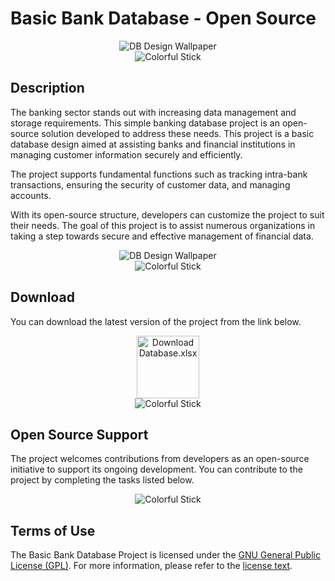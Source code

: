 # Basic Bank Database - Open Source

<!-- KAPAK FOTOĞRAFI -->
<div style="text-align:center;">
    <img src="https://raw.githubusercontent.com/beydah/BankDB-OpenSRC/main/assets/wallpaper.png" alt="DB Design Wallpaper">
</div>
<div style="text-align:center;">
    <img src="https://i.imgur.com/waxVImv.png" alt="Colorful Stick">
</div>

## Description

The banking sector stands out with increasing data management and storage requirements. This simple banking database project is an open-source solution developed to address these needs. This project is a basic database design aimed at assisting banks and financial institutions in managing customer information securely and efficiently.

The project supports fundamental functions such as tracking intra-bank transactions, ensuring the security of customer data, and managing accounts.

With its open-source structure, developers can customize the project to suit their needs. The goal of this project is to assist numerous organizations in taking a step towards secure and effective management of financial data.

<div style="text-align:center;">
    <img src="https://raw.githubusercontent.com/beydah/BankDB-OpenSRC/main/diagrams/BANK_DB_Diagram.png" alt="DB Design Wallpaper">
</div>

<div style="text-align:center;">
    <img src="https://i.imgur.com/waxVImv.png" alt="Colorful Stick">
</div>

## Download

You can download the latest version of the project from the link below.

<div style="text-align:center;">
    <a href="Link EKLENECEK">
        <img src="https://raw.githubusercontent.com/beydah/Assets-Repository/6124749180f95990813b306a33f9cd5fa8a32397/images/downloadButton.svg" alt="Download Database.xlsx" height="100">
    </a>
</div>

<div style="text-align:center;">
    <img src="https://i.imgur.com/waxVImv.png" alt="Colorful Stick">
</div>

## Open Source Support

The project welcomes contributions from developers as an open-source initiative to support its ongoing development. You can contribute to the project by completing the tasks listed below.

<!-- GÖREVLER LİSTESİ -->

<div style="text-align:center;">
    <img src="https://i.imgur.com/waxVImv.png" alt="Colorful Stick">
</div>

## Terms of Use

The Basic Bank Database Project is licensed under the [GNU General Public License (GPL)](https://github.com/beydah/BankDB-OpenSRC/blob/main/LICENSE). For more information, please refer to the [license text](https://github.com/beydah/BankDB-OpenSRC/blob/main/LICENSE).
